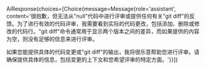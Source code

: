 AiResponse{choices=[Choice{message=Message{role='assistant', content='很抱歉，但无法从"null"代码中进行评审或提供任何有关"git diff"的反馈。为了进行有效的代码评审，我需要看到实际的代码更改，包括添加、删除或修改的代码行。"git diff"命令通常用于显示两个版本之间的差异，而如果提供的内容为空，则没有足够的信息来进行评审。

如果您能提供具体的代码变更或"git diff"的输出，我将很乐意帮助您进行评审。请确保提供具体的信息，包括变更的上下文和您希望评审的特定方面。'}}]}